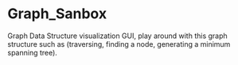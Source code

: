 # Graph_Sanbox
Graph Data Structure visualization GUI, play around with this graph structure such as (traversing, finding a node, generating a minimum spanning tree).

